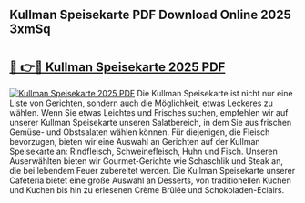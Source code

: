 ## Kullman Speisekarte PDF Download Online 2025 3xmSq

# <h2><a href="http://gce05le.nevu.top/?p=Kullman+Speisekarte">🔗 👉🔴 Kullman Speisekarte 2025 PDF</a></h2>

[![Kullman Speisekarte 2025 PDF](https://i.imgur.com/dBaPXMq.png)](http://gce05le.nevu.top/?p=Kullman+Speisekarte)
Die Kullman Speisekarte ist nicht nur eine Liste von Gerichten, sondern auch die Möglichkeit, etwas Leckeres zu wählen. Wenn Sie etwas Leichtes und Frisches suchen, empfehlen wir auf unserer Kullman Speisekarte unseren Salatbereich, in dem Sie aus frischen Gemüse- und Obstsalaten wählen können. Für diejenigen, die Fleisch bevorzugen, bieten wir eine Auswahl an Gerichten auf der Kullman Speisekarte an: Rindfleisch, Schweinefleisch, Huhn und Fisch. Unseren Auserwählten bieten wir Gourmet-Gerichte wie Schaschlik und Steak an, die bei lebendem Feuer zubereitet werden. Die Kullman Speisekarte unserer Cafeteria bietet eine große Auswahl an Desserts, von traditionellen Kuchen und Kuchen bis hin zu erlesenen Crème Brûlée und Schokoladen-Eclairs.
